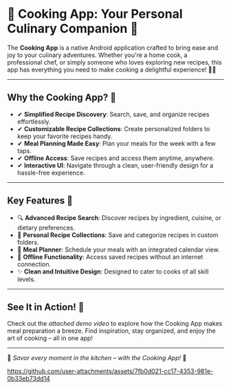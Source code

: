 # 🍳 Cooking App: Your Personal Culinary Companion 🍴

The **Cooking App** is a native Android application crafted to bring ease and joy to your culinary adventures. Whether you're a home cook, a professional chef, or simply someone who loves exploring new recipes, this app has everything you need to make cooking a delightful experience! 🍕✨

---

## Why the Cooking App? 🧐  
- ✔ **Simplified Recipe Discovery**: Search, save, and organize recipes effortlessly.  
- ✔ **Customizable Recipe Collections**: Create personalized folders to keep your favorite recipes handy.  
- ✔ **Meal Planning Made Easy**: Plan your meals for the week with a few taps.  
- ✔ **Offline Access**: Save recipes and access them anytime, anywhere.  
- ✔ **Interactive UI**: Navigate through a clean, user-friendly design for a hassle-free experience.  

---

## Key Features 🚀  
- 🔍 **Advanced Recipe Search**: Discover recipes by ingredient, cuisine, or dietary preferences.  
- 📂 **Personal Recipe Collections**: Save and categorize recipes in custom folders.  
- 📅 **Meal Planner**: Schedule your meals with an integrated calendar view.  
- 💾 **Offline Functionality**: Access saved recipes without an internet connection.  
- ✨ **Clean and Intuitive Design**: Designed to cater to cooks of all skill levels.  

---

## See It in Action! 🎥  
Check out the *attached demo video* to explore how the Cooking App makes meal preparation a breeze. Find inspiration, stay organized, and enjoy the art of cooking – all in one app!  

---

🌟 *Savor every moment in the kitchen – with the Cooking App!* 🌟



https://github.com/user-attachments/assets/7fb0d021-cc17-4353-981e-0b33eb73dd14

